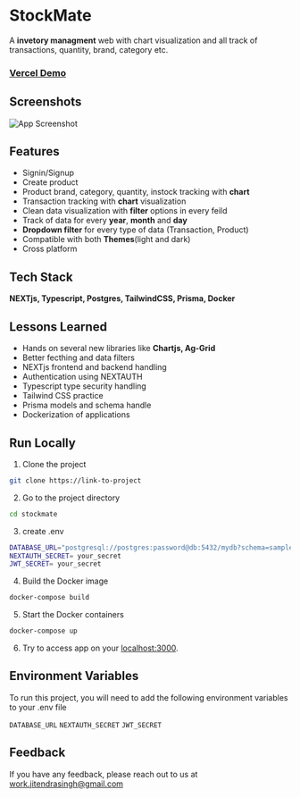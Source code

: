 
# **StockMate**

A **invetory managment** web with chart visualization and all track of transactions, quantity, brand, category etc. 

### [Vercel Demo](https://stockmate-jitendrasingh23s-projects.vercel.app/auth/signin) ###


## Screenshots

![App Screenshot](https://via.placeholder.com/468x300?text=App+Screenshot+Here)


## Features

- Signin/Signup
- Create product
- Product brand, category, quantity, instock tracking with **chart**
- Transaction tracking with **chart** visualization
- Clean data visualization with **filter** options in every feild
- Track of data for every **year**, **month** and **day**
- **Dropdown filter** for every type of data (Transaction, Product)
- Compatible with both **Themes**(light and dark)
- Cross platform


## Tech Stack

**NEXTjs, Typescript, Postgres, TailwindCSS, Prisma, Docker**


## Lessons Learned
- Hands on several new libraries like **Chartjs, Ag-Grid**
- Better fecthing and data filters
- NEXTjs frontend and backend handling
- Authentication using NEXTAUTH
- Typescript type security handling
- Tailwind CSS practice
- Prisma models and schema handle
- Dockerization of applications

## Run Locally

1. Clone the project

```bash
git clone https://link-to-project
```

2. Go to the project directory

```bash
cd stockmate
```
3. create .env

```bash
DATABASE_URL="postgresql://postgres:password@db:5432/mydb?schema=sample"
NEXTAUTH_SECRET= your_secret
JWT_SECRET= your_secret
```
4. Build the Docker image

```bash
docker-compose build
```

5. Start the Docker containers

```bash
docker-compose up
```

6. Try to access app on your [localhost:3000](http://localhost:3000/).
## Environment Variables

To run this project, you will need to add the following environment variables to your .env file

`DATABASE_URL` 
`NEXTAUTH_SECRET`
`JWT_SECRET`



## Feedback

If you have any feedback, please reach out to us at work.jitendrasingh@gmail.com

